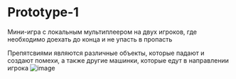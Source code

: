 # Prototype-1
 Мини-игра с локальным мультиплеером на двух игроков, где необходимо доехать до конца и не упасть в пропасть

Препятсвиями являются различные объекты, которые падают и создают помехи, а также другие машинки, которые едут в направлении игрока
![image](https://github.com/HAR4A/Prototype-1/assets/150113486/ffea286f-7105-4a71-9896-6693c507cce9)
